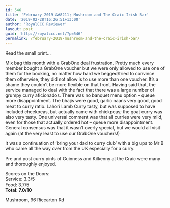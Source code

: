 ```yaml
---
id: 546
title: 'February 2019 &#8211; Mushroom and The Craic Irish Bar'
date: '2019-02-28T16:26:51+13:00'
author: 'RoyalCCC Reviewer'
layout: post
guid: 'http://royalccc.net/?p=546'
permalink: /february-2019-mushroom-and-the-craic-irish-bar/
---
```


Read the small print…

Mix bag this month with a GrabOne deal frustration. Pretty much every member bought a GrabOne voucher but we were only allowed to use one of them for the booking, no matter how hard we begged/tried to convince them otherwise, they did not allow is to use more than one voucher. It’s a shame they couldn’t be more flexible on that front. Having said that, the service managed to deal with the fact that there was a large number of grumpy curry aficionados. There was no banquet menu option – queue more disappointment. The bhajis were good, garlic naans very good, good meat to curry ratio. Lahori Lamb Curry tasty, but was supposed to have included cheekpeas, but actually came with chickpeas; the goat curry was also very tasty. One universal comment was that all curries were very mild, even for those that actually ordered hot – queue more disappointment. General consensus was that it wasn’t overly special, but we would all visit again (at the very least to use our GrabOne vouchers!)

It was a continuation of ‘bring your dad to curry club’ with a big ups to Mr B who came all the way over from the UK especially for a curry.

Pre and post curry pints of Guinness and Kilkenny at the Craic were many and thoroughly enjoyed.

Scores on the Doors:  
Service: 3.3/5  
Food: 3.7/5  
**Total: 7.0/10**

Mushroom, 96 Riccarton Rd